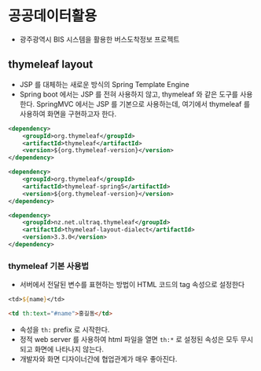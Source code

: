 # 공공데이터활용
- 광주광역시 BIS 시스템을 활용한 버스도착정보 프로젝트

## thymeleaf layout
- JSP 를 대체하는 새로운 방식의 Spring Template Engine
- Spring boot 에서는 JSP 를 전혀 사용하지 않고, thymeleaf 와 같은 도구를 사용한다. SpringMVC 에서는 JSP 를 기본으로 사용하는데, 여기에서 thymeleaf 를 사용하여 화면을 구현하고자 한다.

```xml
<dependency>
	<groupId>org.thymeleaf</groupId>
	<artifactId>thymeleaf</artifactId>
	<version>${org.thymeleaf-version}</version>
</dependency>

<dependency>
	<groupId>org.thymeleaf</groupId>
	<artifactId>thymeleaf-spring5</artifactId>
	<version>${org.thymeleaf-version}</version>
</dependency>

<dependency>
	<groupId>nz.net.ultraq.thymeleaf</groupId>
	<artifactId>thymeleaf-layout-dialect</artifactId>
	<version>3.3.0</version>
</dependency>
```

### thymeleaf 기본 사용법
- 서버에서 전달된 변수를 표현하는 방법이 HTML 코드의 tag 속성으로 설정한다
```jsp
<td>${name}</td>
```

```html
<td th:text="#name">홍길동</td>
```
- 속성을 `th:` prefix 로 시작한다.
- 정적 web server 를 사용하여 html 파일을 열면 `th:*` 로 설정된 속성은 모두 무시되고 화면에 나타나지 않는다.
- 개발자와 화면 디자이너간에 협업관계가 매우 좋아진다.